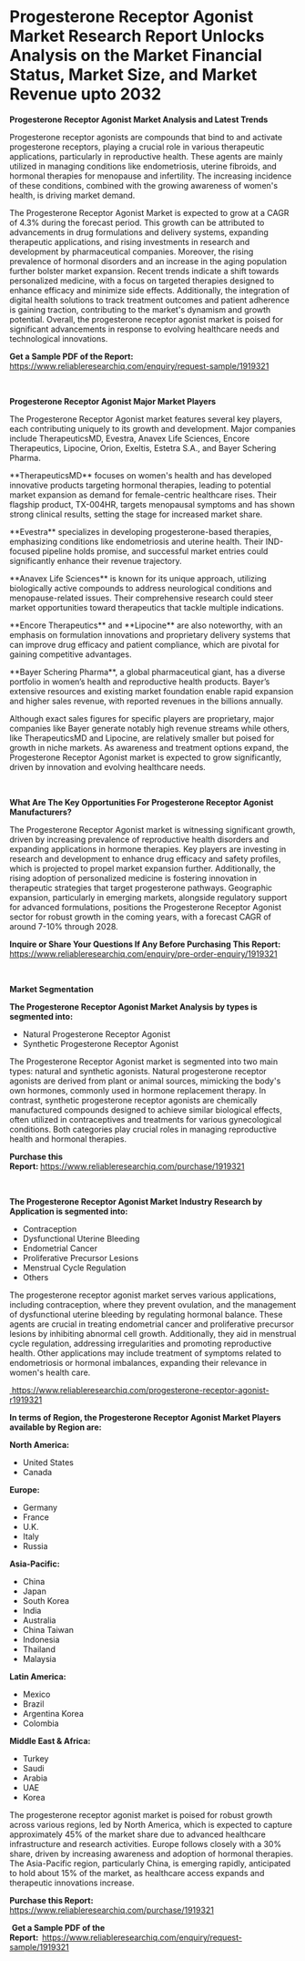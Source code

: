 <p><h1>Progesterone Receptor Agonist Market Research Report Unlocks Analysis on the Market Financial Status, Market Size, and Market Revenue upto 2032</h1></p><p><strong>Progesterone Receptor Agonist Market Analysis and Latest Trends</strong></p>
<p><p>Progesterone receptor agonists are compounds that bind to and activate progesterone receptors, playing a crucial role in various therapeutic applications, particularly in reproductive health. These agents are mainly utilized in managing conditions like endometriosis, uterine fibroids, and hormonal therapies for menopause and infertility. The increasing incidence of these conditions, combined with the growing awareness of women's health, is driving market demand.</p><p>The Progesterone Receptor Agonist Market is expected to grow at a CAGR of 4.3% during the forecast period. This growth can be attributed to advancements in drug formulations and delivery systems, expanding therapeutic applications, and rising investments in research and development by pharmaceutical companies. Moreover, the rising prevalence of hormonal disorders and an increase in the aging population further bolster market expansion. Recent trends indicate a shift towards personalized medicine, with a focus on targeted therapies designed to enhance efficacy and minimize side effects. Additionally, the integration of digital health solutions to track treatment outcomes and patient adherence is gaining traction, contributing to the market's dynamism and growth potential. Overall, the progesterone receptor agonist market is poised for significant advancements in response to evolving healthcare needs and technological innovations.</p></p>
<p><strong>Get a Sample PDF of the Report:&nbsp;</strong> <a href="https://www.reliableresearchiq.com/enquiry/request-sample/1919321?utm_campaign=2773&utm_medium=2&utm_source=Github&utm_content=ia&utm_term=19042025&utm_id=progesterone-receptor-agonist">https://www.reliableresearchiq.com/enquiry/request-sample/1919321</a></p>
<p>&nbsp;</p>
<p><strong>Progesterone Receptor Agonist Major Market Players</strong></p>
<p><p>The Progesterone Receptor Agonist market features several key players, each contributing uniquely to its growth and development. Major companies include TherapeuticsMD, Evestra, Anavex Life Sciences, Encore Therapeutics, Lipocine, Orion, Exeltis, Estetra S.A., and Bayer Schering Pharma.</p><p>**TherapeuticsMD** focuses on women's health and has developed innovative products targeting hormonal therapies, leading to potential market expansion as demand for female-centric healthcare rises. Their flagship product, TX-004HR, targets menopausal symptoms and has shown strong clinical results, setting the stage for increased market share.</p><p>**Evestra** specializes in developing progesterone-based therapies, emphasizing conditions like endometriosis and uterine health. Their IND-focused pipeline holds promise, and successful market entries could significantly enhance their revenue trajectory.</p><p>**Anavex Life Sciences** is known for its unique approach, utilizing biologically active compounds to address neurological conditions and menopause-related issues. Their comprehensive research could steer market opportunities toward therapeutics that tackle multiple indications.</p><p>**Encore Therapeutics** and **Lipocine** are also noteworthy, with an emphasis on formulation innovations and proprietary delivery systems that can improve drug efficacy and patient compliance, which are pivotal for gaining competitive advantages.</p><p>**Bayer Schering Pharma**, a global pharmaceutical giant, has a diverse portfolio in women’s health and reproductive health products. Bayer’s extensive resources and existing market foundation enable rapid expansion and higher sales revenue, with reported revenues in the billions annually.</p><p>Although exact sales figures for specific players are proprietary, major companies like Bayer generate notably high revenue streams while others, like TherapeuticsMD and Lipocine, are relatively smaller but poised for growth in niche markets. As awareness and treatment options expand, the Progesterone Receptor Agonist market is expected to grow significantly, driven by innovation and evolving healthcare needs.</p></p>
<p>&nbsp;</p>
<p><strong>What Are The Key Opportunities For Progesterone Receptor Agonist Manufacturers?</strong></p>
<p><p>The Progesterone Receptor Agonist market is witnessing significant growth, driven by increasing prevalence of reproductive health disorders and expanding applications in hormone therapies. Key players are investing in research and development to enhance drug efficacy and safety profiles, which is projected to propel market expansion further. Additionally, the rising adoption of personalized medicine is fostering innovation in therapeutic strategies that target progesterone pathways. Geographic expansion, particularly in emerging markets, alongside regulatory support for advanced formulations, positions the Progesterone Receptor Agonist sector for robust growth in the coming years, with a forecast CAGR of around 7-10% through 2028.</p></p>
<p><strong>Inquire or Share Your Questions If Any Before Purchasing This Report:</strong> <a href="https://www.reliableresearchiq.com/enquiry/pre-order-enquiry/1919321?utm_campaign=2773&utm_medium=2&utm_source=Github&utm_content=ia&utm_term=19042025&utm_id=progesterone-receptor-agonist">https://www.reliableresearchiq.com/enquiry/pre-order-enquiry/1919321</a></p>
<p>&nbsp;</p>
<p><strong>Market Segmentation</strong></p>
<p><strong>The Progesterone Receptor Agonist Market Analysis by types is segmented into:</strong></p>
<p><ul><li>Natural Progesterone Receptor Agonist</li><li>Synthetic Progesterone Receptor Agonist</li></ul></p>
<p><p>The Progesterone Receptor Agonist market is segmented into two main types: natural and synthetic agonists. Natural progesterone receptor agonists are derived from plant or animal sources, mimicking the body's own hormones, commonly used in hormone replacement therapy. In contrast, synthetic progesterone receptor agonists are chemically manufactured compounds designed to achieve similar biological effects, often utilized in contraceptives and treatments for various gynecological conditions. Both categories play crucial roles in managing reproductive health and hormonal therapies.</p></p>
<p><strong>Purchase this Report:&nbsp;</strong><a href="https://www.reliableresearchiq.com/purchase/1919321?utm_campaign=2773&utm_medium=2&utm_source=Github&utm_content=ia&utm_term=19042025&utm_id=progesterone-receptor-agonist">https://www.reliableresearchiq.com/purchase/1919321</a></p>
<p>&nbsp;</p>
<p><strong>The Progesterone Receptor Agonist Market Industry Research by Application is segmented into:</strong></p>
<p><ul><li>Contraception</li><li>Dysfunctional Uterine Bleeding</li><li>Endometrial Cancer</li><li>Proliferative Precursor Lesions</li><li>Menstrual Cycle Regulation</li><li>Others</li></ul></p>
<p><p>The progesterone receptor agonist market serves various applications, including contraception, where they prevent ovulation, and the management of dysfunctional uterine bleeding by regulating hormonal balance. These agents are crucial in treating endometrial cancer and proliferative precursor lesions by inhibiting abnormal cell growth. Additionally, they aid in menstrual cycle regulation, addressing irregularities and promoting reproductive health. Other applications may include treatment of symptoms related to endometriosis or hormonal imbalances, expanding their relevance in women's health care.</p></p>
<p><a href="https://www.reliableresearchiq.com/progesterone-receptor-agonist-r1919321?utm_campaign=2773&utm_medium=2&utm_source=Github&utm_content=ia&utm_term=19042025&utm_id=progesterone-receptor-agonist">&nbsp;https://www.reliableresearchiq.com/progesterone-receptor-agonist-r1919321</a></p>
<p><strong>In terms of Region, the Progesterone Receptor Agonist Market Players available by Region are:</strong></p>
<p>
    <p> <strong> North America: </strong>
        <ul>
            <li>United States</li>
            <li>Canada</li>
        </ul>
        </p> 
    <p> <strong> Europe: </strong>
        <ul>
            <li>Germany</li>
            <li>France</li>
            <li>U.K.</li>
            <li>Italy</li>
            <li>Russia</li>
        </ul>
        </p> 
    <p> <strong> Asia-Pacific: </strong>
        <ul>
            <li>China</li>
            <li>Japan</li>
            <li>South Korea</li>
            <li>India</li>
            <li>Australia</li>
            <li>China Taiwan</li>
            <li>Indonesia</li>
            <li>Thailand</li>
            <li>Malaysia</li>
        </ul>
        </p> 
    <p> <strong> Latin America: </strong>
        <ul>
            <li>Mexico</li>
            <li>Brazil</li>
            <li>Argentina Korea</li>
            <li>Colombia</li>
        </ul>
        </p> 
    <p> <strong> Middle East & Africa: </strong>
        <ul>
            <li>Turkey</li>
            <li>Saudi</li>
            <li>Arabia</li>
            <li>UAE</li>
            <li>Korea</li>
        </ul>
    </p>
    </p>
<p><p>The progesterone receptor agonist market is poised for robust growth across various regions, led by North America, which is expected to capture approximately 45% of the market share due to advanced healthcare infrastructure and research activities. Europe follows closely with a 30% share, driven by increasing awareness and adoption of hormonal therapies. The Asia-Pacific region, particularly China, is emerging rapidly, anticipated to hold about 15% of the market, as healthcare access expands and therapeutic innovations increase.</p></p>
<p><strong>Purchase this Report: </strong><a href="https://www.reliableresearchiq.com/purchase/1919321?utm_campaign=2773&utm_medium=2&utm_source=Github&utm_content=ia&utm_term=19042025&utm_id=progesterone-receptor-agonist">https://www.reliableresearchiq.com/purchase/1919321</a></p>
<p>&nbsp;<strong>Get a Sample PDF of the Report:&nbsp;&nbsp;</strong><a href="https://www.reliableresearchiq.com/enquiry/request-sample/1919321?utm_campaign=2773&utm_medium=2&utm_source=Github&utm_content=ia&utm_term=19042025&utm_id=progesterone-receptor-agonist">https://www.reliableresearchiq.com/enquiry/request-sample/1919321</a></p>
<p><strong></strong></p>
<p><p></p><p></p><p></p></p>